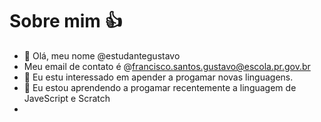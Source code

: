 # Sobre mim :+1: 
- 👋 Olá, meu nome  @estudantegustavo
- Meu email de contato é @francisco.santos.gustavo@escola.pr.gov.br
- 👀 Eu estu interessado em apender a progamar novas linguagens.
- 🌱 Eu estou aprendendo a progamar recentemente a linguagem de JaveScript e Scratch
- 
